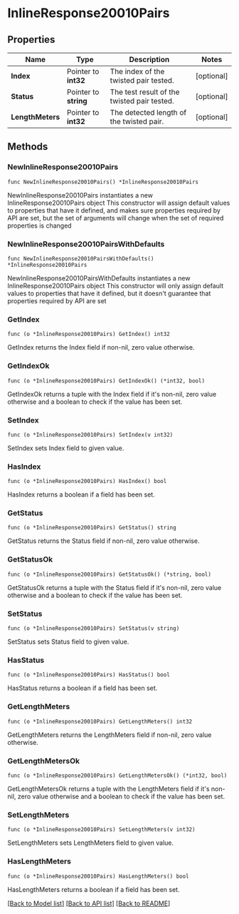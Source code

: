# InlineResponse20010Pairs

## Properties

Name | Type | Description | Notes
------------ | ------------- | ------------- | -------------
**Index** | Pointer to **int32** | The index of the twisted pair tested. | [optional] 
**Status** | Pointer to **string** | The test result of the twisted pair tested. | [optional] 
**LengthMeters** | Pointer to **int32** | The detected length of the twisted pair. | [optional] 

## Methods

### NewInlineResponse20010Pairs

`func NewInlineResponse20010Pairs() *InlineResponse20010Pairs`

NewInlineResponse20010Pairs instantiates a new InlineResponse20010Pairs object
This constructor will assign default values to properties that have it defined,
and makes sure properties required by API are set, but the set of arguments
will change when the set of required properties is changed

### NewInlineResponse20010PairsWithDefaults

`func NewInlineResponse20010PairsWithDefaults() *InlineResponse20010Pairs`

NewInlineResponse20010PairsWithDefaults instantiates a new InlineResponse20010Pairs object
This constructor will only assign default values to properties that have it defined,
but it doesn't guarantee that properties required by API are set

### GetIndex

`func (o *InlineResponse20010Pairs) GetIndex() int32`

GetIndex returns the Index field if non-nil, zero value otherwise.

### GetIndexOk

`func (o *InlineResponse20010Pairs) GetIndexOk() (*int32, bool)`

GetIndexOk returns a tuple with the Index field if it's non-nil, zero value otherwise
and a boolean to check if the value has been set.

### SetIndex

`func (o *InlineResponse20010Pairs) SetIndex(v int32)`

SetIndex sets Index field to given value.

### HasIndex

`func (o *InlineResponse20010Pairs) HasIndex() bool`

HasIndex returns a boolean if a field has been set.

### GetStatus

`func (o *InlineResponse20010Pairs) GetStatus() string`

GetStatus returns the Status field if non-nil, zero value otherwise.

### GetStatusOk

`func (o *InlineResponse20010Pairs) GetStatusOk() (*string, bool)`

GetStatusOk returns a tuple with the Status field if it's non-nil, zero value otherwise
and a boolean to check if the value has been set.

### SetStatus

`func (o *InlineResponse20010Pairs) SetStatus(v string)`

SetStatus sets Status field to given value.

### HasStatus

`func (o *InlineResponse20010Pairs) HasStatus() bool`

HasStatus returns a boolean if a field has been set.

### GetLengthMeters

`func (o *InlineResponse20010Pairs) GetLengthMeters() int32`

GetLengthMeters returns the LengthMeters field if non-nil, zero value otherwise.

### GetLengthMetersOk

`func (o *InlineResponse20010Pairs) GetLengthMetersOk() (*int32, bool)`

GetLengthMetersOk returns a tuple with the LengthMeters field if it's non-nil, zero value otherwise
and a boolean to check if the value has been set.

### SetLengthMeters

`func (o *InlineResponse20010Pairs) SetLengthMeters(v int32)`

SetLengthMeters sets LengthMeters field to given value.

### HasLengthMeters

`func (o *InlineResponse20010Pairs) HasLengthMeters() bool`

HasLengthMeters returns a boolean if a field has been set.


[[Back to Model list]](../README.md#documentation-for-models) [[Back to API list]](../README.md#documentation-for-api-endpoints) [[Back to README]](../README.md)


